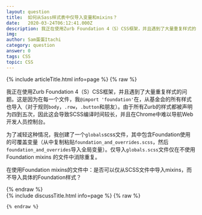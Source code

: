 ```yaml
---
layout: question
title:  如何从Sass样式表中仅导入变量和mixins？
date:   2020-03-24T06:12:41.000Z
description: 我正在使用Zurb Foundation 4（S）CSS框架，并且遇到了大量重复样式的问题。这是因为在每一个文件，我\`import 'foundation...
img: 
author: Sam蛋蛋Itachi
category: question
answer: 0
tags: CSS
topic: CSS
---
```

<div class="article-root">
  <div class="article">
    {% include articleTitle.html info=page %}
    {% raw %}
    <div class="article-content"><p><font style="vertical-align: inherit;"><font style="vertical-align: inherit;">我正在使用Zurb Foundation 4（S）CSS框架，并且遇到了大量重复样式的问题。</font><font style="vertical-align: inherit;">这是因为在每一个文件，我</font></font><code>@import 'foundation'</code><font style="vertical-align: inherit;"><font style="vertical-align: inherit;">在，从基金会的所有样式也导入（对于规则</font></font><code>body</code><font style="vertical-align: inherit;"><font style="vertical-align: inherit;">，</font></font><code>.row</code><font style="vertical-align: inherit;"><font style="vertical-align: inherit;">，</font></font><code>.button</code><font style="vertical-align: inherit;"><font style="vertical-align: inherit;">和朋友）。</font><font style="vertical-align: inherit;">由于所有Zurb的样式都被声明为四到五次，因此这会导致SCSS编译时间较长，并且在Chrome中难以导航Web开发人员控制台。</font></font></p>

<p><font style="vertical-align: inherit;"><font style="vertical-align: inherit;">为了减轻这种情况，我创建了一个</font></font><code>globals</code><font style="vertical-align: inherit;"><font style="vertical-align: inherit;">scss文件，其中包含Foundation使用的可覆盖变量（从中复制粘贴</font></font><code>foundation_and_overrides.scss</code><font style="vertical-align: inherit;"><font style="vertical-align: inherit;">，然后</font></font><code>foundation_and_overrides</code><font style="vertical-align: inherit;"><font style="vertical-align: inherit;">导入全局变量）。</font><font style="vertical-align: inherit;">仅导入</font></font><code>globals.scss</code><font style="vertical-align: inherit;"><font style="vertical-align: inherit;">文件仅在不使用Foundation mixins </font><font style="vertical-align: inherit;">的</font><font style="vertical-align: inherit;">文件中消除重复。</font></font></p>

<p><font style="vertical-align: inherit;"><font style="vertical-align: inherit;">在使用Foundation mixins的文件中：是否可以仅从SCSS文件中导入mixins，而不导入具体的Foundation样式？ </font></font></p></div>
    {% endraw %}
  </div>

  <div class="discuss-wrapper">
    {% include discussTitle.html info=page %}
    {% raw %}
    
    {% endraw %}
  </div>
<div>
